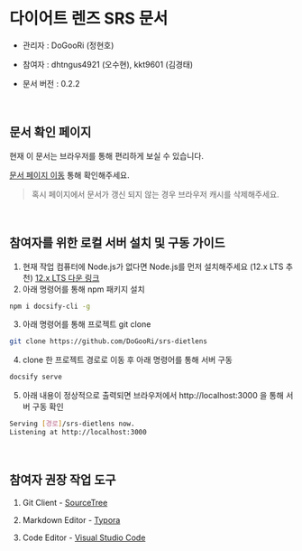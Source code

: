 # 다이어트 렌즈 SRS 문서

- 관리자 : DoGooRi (정현호)

- 참여자 : dhtngus4921 (오수현), kkt9601 (김경태)

- 문서 버전 : 0.2.2

<br>

## 문서 확인 페이지

현재 이 문서는 브라우저를 통해 편리하게 보실 수 있습니다.

[문서 페이지 이동](https://dogoori.github.io/srs-dietlens) 통해 확인해주세요.

> 혹시 페이지에서 문서가 갱신 되지 않는 경우 브라우저 캐시를 삭제해주세요.

<br>

## 참여자를 위한 로컬 서버 설치 및 구동 가이드

1. 현재 작업 컴퓨터에 Node.js가 없다면 Node.js를 먼저 설치해주세요 (12.x LTS 추천) [12.x LTS 다운 링크](https://nodejs.org/dist/latest-v12.x/)
2. 아래 명령어를 통해 npm 패키지 설치

```bash
npm i docsify-cli -g
```

3. 아래 명령어를 통해 프로젝트 git clone

```bash
git clone https://github.com/DoGooRi/srs-dietlens
```

4. clone 한 프로젝트 경로로 이동 후 아래 명령어를 통해 서버 구동

```bash
docsify serve
```

5. 아래 내용이 정상적으로 출력되면 브라우저에서 http://localhost:3000 을 통해 서버 구동 확인

```bash
Serving [경로]/srs-dietlens now.
Listening at http://localhost:3000
```

<br>

## 참여자 권장 작업 도구

1. Git Client - [SourceTree](https://www.sourcetreeapp.com/)
2. Markdown Editor - [Typora](https://typora.io/)

3. Code Editor - [Visual Studio Code](https://code.visualstudio.com/)